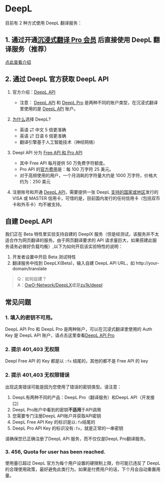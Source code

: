 # DeepL

目前有 2 种方式使用 DeepL 翻译服务：

## 1. 通过开通[沉浸式翻译 Pro 会员](https://immersivetranslate.com/pricing/) 后直接使用 DeepL 翻译服务（推荐）

[点此查看介绍](https://immersivetranslate.com/pricing/)

## 2. 通过 DeepL 官方获取 DeepL API

1. 官方介绍：[DeepL API ](https://www.deepl.com/zh/pro#developer)
   - 注意： [DeepL API](https://www.deepl.com/zh/pro#developer) 和 [DeepL Pro](https://www.deepl.com/pro) 是两种不同的账户类型，在沉浸式翻译里使用的是 [DeepL API](https://www.deepl.com/zh/pro/select-country#developer) 账户。
2. [为什么](https://www.deepl.com/zh/whydeepl)选择 DeepL?

   - 英语 ⇄ 中文 5 倍更准确
   - 英语 ⇄ 日语 6 倍更准确
   - 翻译引擎基于人工智能技术（神经网络）

3. Deepl API 分为 [Free API 和 Pro API](https://www.deepl.com/zh/pro#developer)

   - 其中 Free API 每月提供 50 万免费字符额度。
   - Pro API 的[官方费用](https://www.deepl.com/zh/pro#developer)是：每 100 万字符 25 美元。
   - 对于高频使用的用户，一个月消耗的字符量大约是 1000 万字符，价格大约为：250 美元

4. 注册账号和开通 [DeepL API](https://www.deepl.com/zh/pro#developer)，需要提供一张 DeepL [支持的国家或地区](https://support.deepl.com/hc/zh-cn/articles/360020016339-DeepL-Pro%E5%9C%A8%E6%88%91%E6%89%80%E5%9C%A8%E5%9B%BD%E5%AE%B6%E6%97%A0%E6%B3%95%E8%AE%A2%E9%98%85)发行的 VISA 或 MASTER 信用卡，可惜的是，目前国内发行的任何信用卡（包括双币卡和外币卡）均不被支持。

## 自建 DeepL API

我们正在 Beta 特性里实验支持自建的 DeeplX 服务（但是经测试，该服务并不太适合作为网页翻译的服务。由于网页翻译要求的 API 请求量巨大，如果搭建此服务请务必做好负载均衡）,以下为如何开启该实验特性的说明：

1. 开发者设置中开启 Beta 测试特性
2. 翻译服务中找到 DeepLX(Beta)，输入自建 DeepL API URL，如 http://your-domain/translate

> Q：如何自建？  
> A：[OwO-Network/DeepLX](https://github.com/OwO-Network/DeepLX#setup-on-immersive-translate)或是[zu1k/deepl](https://github.com/KyleChoy/zotero-pdf-translate/blob/CustomDeepL/README.md)

## 常见问题

### 1. 填入的密钥不可用。

DeepL API Pro 和 DeepL Pro 是两种账户，可以在沉浸式翻译里使用的 Auth Key 是 DeepL API 账户，请点击这里查看[DeepL API Pro](https://www.deepl.com/zh/pro/select-country#developer)

### 2. 提示 401,403 无权限

Deepl Free API 的 Key 都是以 `:fx` 结尾的，其他的都不是 Free API 的 key

### 2. 提示 401,403 无权限错误

出现这类错误可能是因为您使用了错误的密钥类型。请注意：

1. DeepL有两种不同的产品：DeepL Pro（翻译服务）和DeepL API（开发接口）
2. DeepL Pro账户中看到的密钥**不适用**于API调用
3. 您需要专门注册DeepL API账户并获取API密钥
4. DeepL Free API Key 的标识是以`:fx`结尾的
5. DeepL Pro API Key 的标识没有`:fx`，就是正常的一串密钥

请确保您已正确注册了DeepL API 服务，而不仅仅是DeepL Pro翻译服务。

### 3. 456, Quota for user has been reached.

使用量已超过 DeepL 官方为每个用户设置的硬限制上限，你可能已违反了 DeepL 的合理使用政策，最好避免此类行为。如果是付费用户的话，下个月会自动重置用量。
